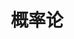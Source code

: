 ---
title: 概率论
menu: 
  sidebar:
    name: 概率论
    identifier: math-probability-theory
    parent: math-basic
    weight: 10
---